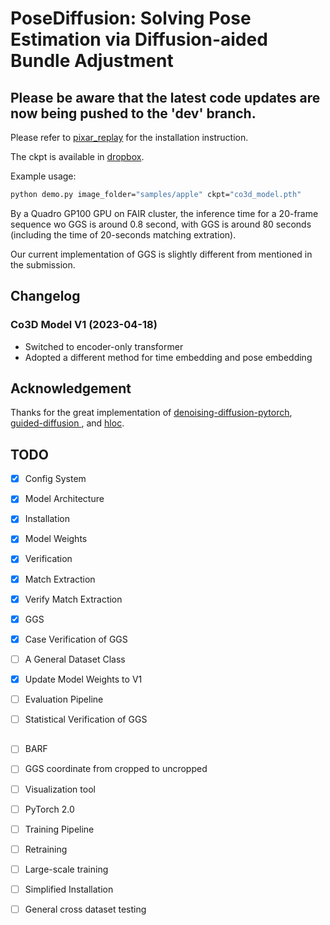 # PoseDiffusion: Solving Pose Estimation via Diffusion-aided Bundle Adjustment

## Please be aware that the latest code updates are now being pushed to the 'dev' branch.


Please refer to [pixar_replay](https://github.com/fairinternal/pixar_replay) for the installation instruction.

The ckpt is available in [dropbox](https://www.dropbox.com/s/tqzrv9i0umdv17d/co3d_model_Apr16.pth?dl=0).

Example usage:

```.bash
python demo.py image_folder="samples/apple" ckpt="co3d_model.pth"
```

By a Quadro GP100 GPU on FAIR cluster, the inference time for a 20-frame sequence wo GGS is around 0.8 second, with GGS is around 80 seconds (including the time of 20-seconds matching extration).

Our current implementation of GGS is slightly different from mentioned in the submission.

## Changelog

### Co3D Model V1 (2023-04-18)
- Switched to encoder-only transformer 
- Adopted a different method for time embedding and pose embedding


## Acknowledgement

Thanks for the great implementation of [denoising-diffusion-pytorch](https://github.com/lucidrains/denoising-diffusion-pytorch), [guided-diffusion
](https://github.com/openai/guided-diffusion), and [hloc](https://github.com/cvg/Hierarchical-Localization).


## TODO

- [x] Config System
- [x] Model Architecture
- [x] Installation
- [x] Model Weights
- [x] Verification
- [x] Match Extraction  
- [x] Verify Match Extraction  
- [x] GGS
- [x] Case Verification of GGS
- [ ] A General Dataset Class
- [x] Update Model Weights to V1
- [ ] Evaluation Pipeline
- [ ] Statistical Verification of GGS


##

- [ ] BARF
- [ ] GGS coordinate from cropped to uncropped
- [ ] Visualization tool
- [ ] PyTorch 2.0
- [ ] Training Pipeline
- [ ] Retraining
- [ ] Large-scale training
- [ ] Simplified Installation
- [ ] General cross dataset testing



<!-- 
## Wait a Second
- [ ] Non Rigid
- [ ] Unsupervised
- [ ] Large Model (Ongoing)
 -->






